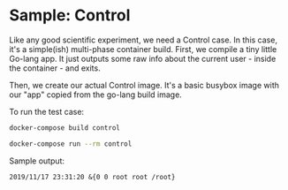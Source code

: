 # Sample: Control

Like any good scientific experiment, we need a Control case. In this case, it's
a simple(ish) multi-phase container build. First, we compile a tiny little Go-lang
app. It just outputs some raw info about the current user - inside the container - and exits.

Then, we create our actual Control image. It's a basic busybox image with our 
"app" copied from the go-lang build image.

To run the test case:

```sh
docker-compose build control

docker-compose run --rm control
```

Sample output:
```
2019/11/17 23:31:20 &{0 0 root root /root}
```
